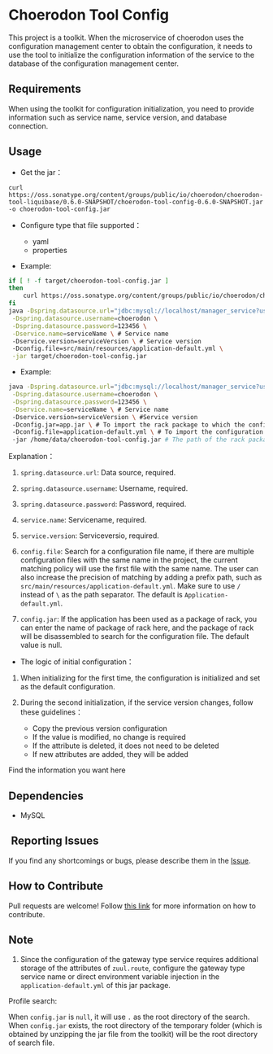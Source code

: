 # Choerodon Tool Config

This project is a toolkit. When the microservice of choerodon uses the configuration management center to obtain the configuration, it needs to use the tool to initialize the configuration information of the service to the database of the configuration management center.

## Requirements

When using the toolkit for configuration initialization, you need to provide information such as service name, service version, and database connection.

## Usage

* Get the jar：

```
curl https://oss.sonatype.org/content/groups/public/io/choerodon/choerodon-tool-liquibase/0.6.0-SNAPSHOT/choerodon-tool-config-0.6.0-SNAPSHOT.jar -o choerodon-tool-config.jar
```

* Configure type that file supported：
    - yaml
    - properties

* Example:

```bash
if [ ! -f target/choerodon-tool-config.jar ]
then
    curl https://oss.sonatype.org/content/groups/public/io/choerodon/choerodon-tool-liquibase/0.6.0-SNAPSHOT/choerodon-tool-config-0.6.0-SNAPSHOT.jar -o target/choerodon-tool-config.jar # The version may be changed here. Please change it based on the downloaded package name.
fi
java -Dspring.datasource.url="jdbc:mysql://localhost/manager_service?useUnicode=true&characterEncoding=utf-8&useSSL=false" \
 -Dspring.datasource.username=choerodon \
 -Dspring.datasource.password=123456 \
 -Dservice.name=serviceName \ # Service name
 -Dservice.version=serviceVersion \ # Service version
 -Dconfig.file=src/main/resources/application-default.yml \
 -jar target/choerodon-tool-config.jar 
```

* Example:

```bash
java -Dspring.datasource.url="jdbc:mysql://localhost/manager_service?useUnicode=true&characterEncoding=utf-8&useSSL=false" \
 -Dspring.datasource.username=choerodon \
 -Dspring.datasource.password=123456 \
 -Dservice.name=serviceName \ # Service name
 -Dservice.version=serviceVersion \ #Service version
 -Dconfig.jar=app.jar \ # To import the rack package to which the configuration belongs, take the actual path as the standard
 -Dconfig.file=application-default.yml \ # To import the configuration file, please follow the path of the file in the rack package
 -jar /home/data/choerodon-tool-config.jar # The path of the rack package is subject to the actual.
```
Explanation：

1. `spring.datasource.url`: Data source, required.
1. `spring.datasource.username`: Username, required.
1. `spring.datasource.password`: Password, required.
1. `service.name`: Servicename, required.
1. `service.version`: Serviceversio, required.
1. `config.file`: Search for a configuration file name, if there are multiple configuration files with the same name in the project, the current matching policy will use the first file with the same name. The user can also increase the precision of matching by adding a prefix path, such as `src/main/resources/application-default.yml`. Make sure to use `/` instead of `\` as the path separator. The default is `Application-default.yml`.

1. `config.jar`: If the application has been used as a package of rack, you can enter the name of package of rack here, and the package of rack will be disassembled to search for the configuration file. The default value is null.
* The logic of initial configuration：

1. When initializing for the first time, the configuration is initialized and set as the default configuration.

1. During the second initialization, if the service version changes, follow these guidelines：
    - Copy the previous version configuration
    - If the value is modified, no change is required
    - If the attribute is deleted, it does not need to be deleted
    - If new attributes are added, they will be added

Find the information you want here
## Dependencies

* MySQL

##  Reporting Issues

If you find any shortcomings or bugs, please describe them in the [Issue](https://github.com/choerodon/choerodon/issues/new?template=issue_template.md).
    
## How to Contribute
Pull requests are welcome! Follow [this link](https://github.com/choerodon/choerodon/blob/master/CONTRIBUTING.md) for more information on how to contribute.

## Note

1. Since the configuration of the gateway type service requires additional storage of the attributes of `zuul.route`, configure the gateway type service name or direct environment variable injection in the `application-default.yml` of this jar package.

Profile search:

When `config.jar` is `null`, it will use `.` as the root directory of the search. When `config.jar` exists, the root directory of the temporary folder (which is obtained by unzipping the jar file from the toolkit) will be the root directory of search file.